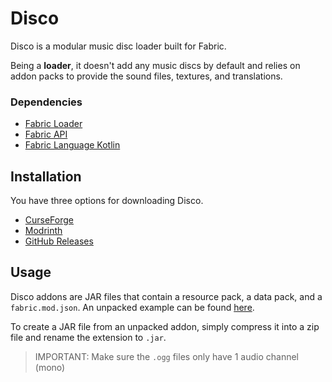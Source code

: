 # Disco

Disco is a modular music disc loader built for Fabric.

Being a **loader**, it doesn't add any music discs by default and relies on addon packs to provide the sound files, textures, and translations.

### Dependencies

- [Fabric Loader]
- [Fabric API]
- [Fabric Language Kotlin]

## Installation

You have three options for downloading Disco.

- [CurseForge]
- [Modrinth]
- [GitHub Releases]

## Usage

Disco addons are JAR files that contain a resource pack, a data pack, and a `fabric.mod.json`. An unpacked example can be found [here][example].

To create a JAR file from an unpacked addon, simply compress it into a zip file and rename the extension to `.jar`.

> IMPORTANT: Make sure the `.ogg` files only have 1 audio channel (mono)

<!-- Dependencies -->

[fabric loader]: https://fabricmc.net/use
[fabric api]: https://www.curseforge.com/minecraft/mc-mods/fabric-api
[fabric language kotlin]: https://www.curseforge.com/minecraft/mc-mods/fabric-language-kotlin

<!-- Distribution -->

[curseforge]: https://www.curseforge.com/minecraft/mc-mods/disco
[modrinth]: https://modrinth.com/mod/disco
[github releases]: https://github.com/glossnyx/disco/releases

<!-- Example -->

[example]: https://github.com/glossnyx/disco/tree/example

